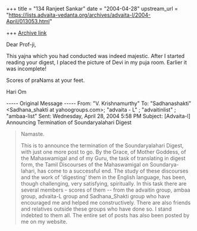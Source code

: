 +++
title = "134 Ranjeet Sankar"
date = "2004-04-28"
upstream_url = "https://lists.advaita-vedanta.org/archives/advaita-l/2004-April/013053.html"

+++
[Archive link](https://lists.advaita-vedanta.org/archives/advaita-l/2004-April/013053.html)

Dear Prof-ji,

This yajna which you had conducted was indeed majestic.
After I started reading your digest, I placed the picture of Devi in my puja
room. Earlier it was incomplete!

Scores of praNams at your feet.

Hari Om


----- Original Message -----
From: "V. Krishnamurthy" <profvk at yahoo.com>
To: "Sadhanashakti" <Sadhana_shakti at yahoogroups.com>; "advaita - L"
<advaita-l at lists.advaita-vedanta.org>; "advaitinlist"
<advaitin at yahoogroups.com>; "ambaa-list" <ambaa-l at yahoogroups.com>
Sent: Wednesday, April 28, 2004 5:58 PM
Subject: [Advaita-l] Announcing Termination of Soundaryalahari Digest


> Namaste.
>
> This is to announce the termination of the Soundaryalahari
> Digest,  with just one more post   to go. By the Grace, of
> Mother Goddess, of the Mahaswamigal and of my Guru, the
> task of translating in digest form, the Tamil Discourses of
> the Mahaswamigal on Soundarya-lahari, has come to a
> successful end.  The  study of these discourses and the
> work of 'digesting' them in the English  language, has
> been, though challenging,  very satisfying, spiritually. In
> this task there are several members - scores of them --
> from the advaitin group, ambaa group,  advaita-L group and
> Sadhana_Shakti group who have encouraged me and helped me
> constructively. There are also friends and relatives
> outside these groups who have done so. I stand indebted to
> them all. The entire set of posts has also been posted by
> me on my website.


